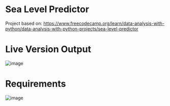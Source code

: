 # Sea Level Predictor

Project based on: https://www.freecodecamp.org/learn/data-analysis-with-python/data-analysis-with-python-projects/sea-level-predictor

# Live Version Output

![image](https://user-images.githubusercontent.com/91420499/179027494-ef569c36-9814-44bf-b554-ed01c1779aeb.png)

# Requirements

![image](https://user-images.githubusercontent.com/91420499/179027674-6ac2b5f2-5683-4080-b494-4216e5098744.png)
